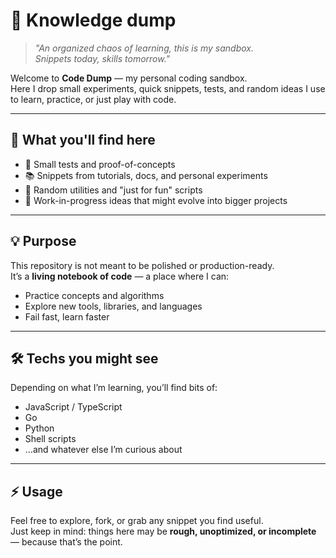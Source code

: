 # 🧠 Knowledge dump

> *"An organized chaos of learning, this is my sandbox.  
> Snippets today, skills tomorrow."*

Welcome to **Code Dump** — my personal coding sandbox.  
Here I drop small experiments, quick snippets, tests, and random ideas I use to learn, practice, or just play with code.

---

## 📂 What you'll find here
- 🔎 Small tests and proof-of-concepts  
- 📚 Snippets from tutorials, docs, and personal experiments  
- 🧩 Random utilities and "just for fun" scripts  
- 🚀 Work-in-progress ideas that might evolve into bigger projects  

---

## 💡 Purpose
This repository is not meant to be polished or production-ready.  
It’s a **living notebook of code** — a place where I can:
- Practice concepts and algorithms  
- Explore new tools, libraries, and languages  
- Fail fast, learn faster  

---

## 🛠️ Techs you might see
Depending on what I’m learning, you’ll find bits of:
- JavaScript / TypeScript  
- Go  
- Python  
- Shell scripts  
- …and whatever else I’m curious about  

---

## ⚡ Usage
Feel free to explore, fork, or grab any snippet you find useful.  
Just keep in mind: things here may be **rough, unoptimized, or incomplete** — because that’s the point.  
